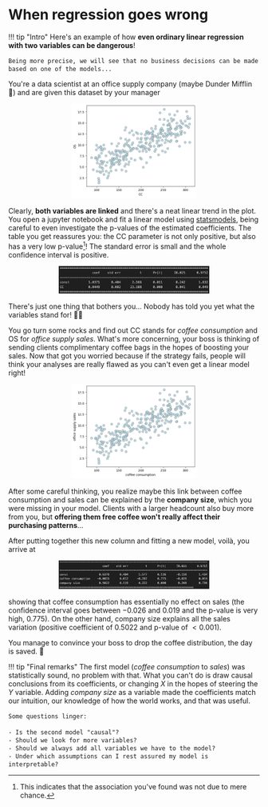 # **When regression goes wrong**

!!! tip "Intro"
    Here's an example of how **even ordinary linear regression with two variables can be dangerous**!

    Being more precise, we will see that no business decisions can be made based on one of the models...

You're a data scientist at an office supply company (maybe Dunder Mifflin 📎) and are given this dataset by your manager

<div style="text-align:center;">
  <img src="../imgs/cc_os.png" alt="Fork" width="50%" />
</div>

Clearly, **both variables are linked** and there's a neat linear trend in the plot. You open a jupyter notebook and fit a linear model using [statsmodels](https://www.statsmodels.org/stable/index.html), being careful to even investigate the p-values of the estimated coefficients. The table you get reassures you: the CC parameter is not only positive, but also has a very low p-value[^1]! The standard error is small and the whole confidence interval is positive.

<div style="text-align:center;">
  <img src="../imgs/cc_os_params.png" alt="Fork" width="60%" />
</div>

There's just one thing that bothers you... Nobody has told you yet what the variables stand for! 🤔🤔

You go turn some rocks and find out CC stands for *coffee consumption* and OS for *office supply sales*. What's more concerning, your boss is thinking of sending clients complimentary coffee bags in the hopes of boosting your sales. Now that got you worried because if the strategy fails, people will think your analyses are really flawed as you can't even get a linear model right!


<div style="text-align:center;">
  <img src="../imgs/coffee_consumption_office_supplies.png" alt="Fork" width="50%" />
</div>

After some careful thinking, you realize maybe this link between coffee consumption and sales can be explained by the **company size**, which you were missing in your model. Clients with a larger headcount also buy more from you, but **offering them free coffee won't really affect their purchasing patterns**...

After putting together this new column and fitting a new model, voilà, you arrive at

<div style="text-align:center;">
  <img src="../imgs/coffee_companysize_sales.png" alt="Fork" width="60%" />
</div>

showing that coffee consumption has essentially no effect on sales (the confidence interval goes between $-0.026$ and $0.019$ and the p-value is very high, $0.775$). On the other hand, company size explains all the sales variation (positive coefficient of $0.5022$ and p-value of $<0.001$).

You manage to convince your boss to drop the coffee distribution, the day is saved. 🌟

!!! tip "Final remarks"
    The first model (*coffee consumption* to *sales*) was statistically sound, no problem with that. What you can't do is draw causal conclusions from its coefficients, or changing $X$ in the hopes of steering the $Y$ variable. Adding *company size* as a variable made the coefficients match our intuition, our knowledge of how the world works, and that was useful.

    Some questions linger:

    - Is the second model "causal"?
    - Should we look for more variables?
    - Should we always add all variables we have to the model?
    - Under which assumptions can I rest assured my model is interpretable?

[^1]: This indicates that the association you've found was not due to mere chance.

